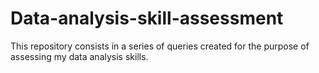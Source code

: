 # Data-analysis-skill-assessment
This repository consists in a series of queries created for the purpose of assessing my data analysis skills.
